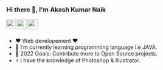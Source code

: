 ### Hi there 👋, I'm Akash Kumar Naik  
<a href="https://www.linkedin.com/in//">
  <img align="left" width="24px" src="https://cdn.jsdelivr.net/npm/simple-icons@v3/icons/linkedin.svg"  />
</a>
<a href="https://twitter.com/akashkumarnaik4">
  <img align="left" width="26px" src="https://cdn.jsdelivr.net/npm/simple-icons@v3/icons/twitter.svg" />
</a>
<a href="mailto:akashkumarnaik948@gmail.com">
  <img align="left" width="26px" src="https://cdn.jsdelivr.net/npm/simple-icons@v3/icons/gmail.svg" />
</a>
<br>
<br>

- ❤  Web developement ❤<br>
- 🌱 I’m currently learning programming language i.e JAVA. <br>
- 🥅 2022 Goals: Contribute more to Open Source projects.<br>
- ⚡ I have the knowledge of Photoshop & Illustrator.  <br>
